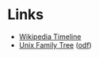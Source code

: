 # Links

- [Wikipedia Timeline](https://upload.wikimedia.org/wikipedia/commons/1/1b/Linux_Distribution_Timeline.svg)
- [Unix Family Tree](https://www.levenez.com/unix/) ([odf](https://www.levenez.com/unix/unix.pdf))

